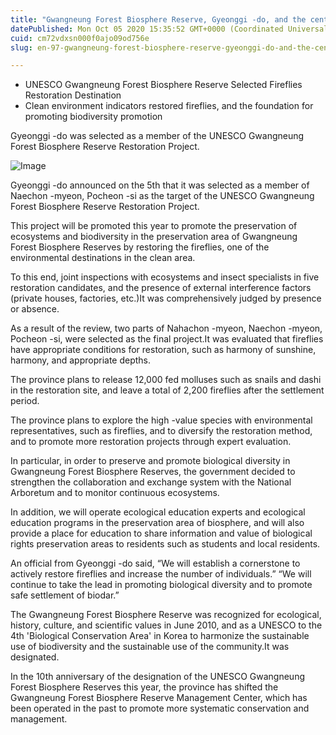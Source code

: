 ```yaml
---
title: "Gwangneung Forest Biosphere Reserve, Gyeonggi -do, and the center of the restoration of the clean fireflies"
datePublished: Mon Oct 05 2020 15:35:52 GMT+0000 (Coordinated Universal Time)
cuid: cm72vdxsn000f0ajo09od756e
slug: en-97-gwangneung-forest-biosphere-reserve-gyeonggi-do-and-the-center-of-the-restoration-of-the-clean-fireflies

---
```



- UNESCO Gwangneung Forest Biosphere Reserve Selected Fireflies Restoration Destination
- Clean environment indicators restored fireflies, and the foundation for promoting biodiversity promotion

Gyeonggi -do was selected as a member of the UNESCO Gwangneung Forest Biosphere Reserve Restoration Project.

![Image](https://cdn.hashnode.com/res/hashnode/image/upload/v1739422735152/650fec30-ebcd-4a13-9d77-6a3876a2a373.jpeg)

Gyeonggi -do announced on the 5th that it was selected as a member of Naechon -myeon, Pocheon -si as the target of the UNESCO Gwangneung Forest Biosphere Reserve Restoration Project.

This project will be promoted this year to promote the preservation of ecosystems and biodiversity in the preservation area of ​​Gwangneung Forest Biosphere Reserves by restoring the fireflies, one of the environmental destinations in the clean area.

To this end, joint inspections with ecosystems and insect specialists in five restoration candidates, and the presence of external interference factors (private houses, factories, etc.)It was comprehensively judged by presence or absence.

As a result of the review, two parts of Nahachon -myeon, Naechon -myeon, Pocheon -si, were selected as the final project.It was evaluated that fireflies have appropriate conditions for restoration, such as harmony of sunshine, harmony, and appropriate depths.

The province plans to release 12,000 fed molluses such as snails and dashi in the restoration site, and leave a total of 2,200 fireflies after the settlement period.

The province plans to explore the high -value species with environmental representatives, such as fireflies, and to diversify the restoration method, and to promote more restoration projects through expert evaluation.

In particular, in order to preserve and promote biological diversity in Gwangneung Forest Biosphere Reserves, the government decided to strengthen the collaboration and exchange system with the National Arboretum and to monitor continuous ecosystems.

In addition, we will operate ecological education experts and ecological education programs in the preservation area of ​​biosphere, and will also provide a place for education to share information and value of biological rights preservation areas to residents such as students and local residents.

An official from Gyeonggi -do said, “We will establish a cornerstone to actively restore fireflies and increase the number of individuals.” “We will continue to take the lead in promoting biological diversity and to promote safe settlement of biodar.”

The Gwangneung Forest Biosphere Reserve was recognized for ecological, history, culture, and scientific values ​​in June 2010, and as a UNESCO to the 4th 'Biological Conservation Area' in Korea to harmonize the sustainable use of biodiversity and the sustainable use of the community.It was designated.

In the 10th anniversary of the designation of the UNESCO Gwangneung Forest Biosphere Reserves this year, the province has shifted the Gwangneung Forest Biosphere Reserve Management Center, which has been operated in the past to promote more systematic conservation and management.